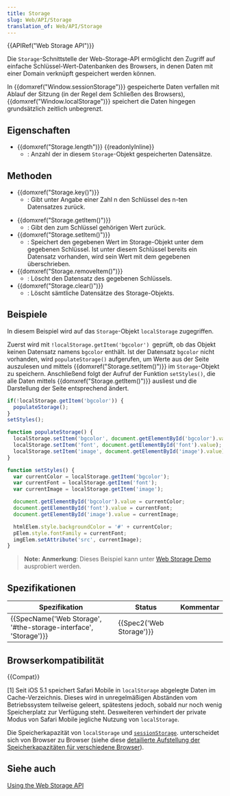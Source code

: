 ```yaml
---
title: Storage
slug: Web/API/Storage
translation_of: Web/API/Storage
---
```

{{APIRef("Web Storage API")}}

Die `Storage`-Schnittstelle der Web-Storage-API ermöglicht den Zugriff auf einfache Schlüssel-Wert-Datenbanken des Browsers, in denen Daten mit einer Domain verknüpft gespeichert werden können.

In {{domxref("Window.sessionStorage")}} gespeicherte Daten verfallen mit Ablauf der Sitzung (in der Regel dem Schließen des Browsers), {{domxref("Window.localStorage")}} speichert die Daten hingegen grundsätzlich zeitlich unbegrenzt.

## Eigenschaften

- {{domxref("Storage.length")}} {{readonlyInline}}
  - : Anzahl der in diesem `Storage`-Objekt gespeicherten Datensätze.

## Methoden

- {{domxref("Storage.key()")}}
  - : Gibt unter Angabe einer Zahl n den Schlüssel des n-ten Datensatzes zurück.

<!---->

- {{domxref("Storage.getItem()")}}
  - : Gibt den zum Schlüssel gehörigen Wert zurück.
- {{domxref("Storage.setItem()")}}
  - : Speichert den gegebenen Wert im Storage-Objekt unter dem gegebenen Schlüssel. Ist unter diesem Schlüssel bereits ein Datensatz vorhanden, wird sein Wert mit dem gegebenen überschrieben.
- {{domxref("Storage.removeItem()")}}
  - : Löscht den Datensatz des gegebenen Schlüssels.
- {{domxref("Storage.clear()")}}
  - : Löscht sämtliche Datensätze des Storage-Objekts.

## Beispiele

In diesem Beispiel wird auf das `Storage`-Objekt `localStorage` zugegriffen.

Zuerst wird mit `!localStorage.getItem('bgcolor') `geprüft, ob das Objekt keinen Datensatz namens `bgcolor` enthält. Ist der Datensatz `bgcolor` nicht vorhanden, wird `populateStorage()` aufgerufen, um Werte aus der Seite auszulesen und mittels {{domxref("Storage.setItem()")}} im `Storage`-Objekt zu speichern.
Anschließend folgt der Aufruf der Funktion `setStyles()`, die alle Daten mittels {{domxref("Storage.getItem()")}} ausliest und die Darstellung der Seite entsprechend ändert.

```js
if(!localStorage.getItem('bgcolor')) {
  populateStorage();
}
setStyles();

function populateStorage() {
  localStorage.setItem('bgcolor', document.getElementById('bgcolor').value);
  localStorage.setItem('font', document.getElementById('font').value);
  localStorage.setItem('image', document.getElementById('image').value);
}

function setStyles() {
  var currentColor = localStorage.getItem('bgcolor');
  var currentFont = localStorage.getItem('font');
  var currentImage = localStorage.getItem('image');

  document.getElementById('bgcolor').value = currentColor;
  document.getElementById('font').value = currentFont;
  document.getElementById('image').value = currentImage;

  htmlElem.style.backgroundColor = '#' + currentColor;
  pElem.style.fontFamily = currentFont;
  imgElem.setAttribute('src', currentImage);
}
```

> **Note:** **Anmerkung**: Dieses Beispiel kann unter [Web Storage Demo](https://github.com/mdn/web-storage-demo) ausprobiert werden.

## Spezifikationen

| Spezifikation                                                                        | Status                           | Kommentar |
| ------------------------------------------------------------------------------------ | -------------------------------- | --------- |
| {{SpecName('Web Storage', '#the-storage-interface', 'Storage')}} | {{Spec2('Web Storage')}} |           |

## Browserkompatibilität

{{Compat}}

\[1] Seit iOS 5.1 speichert Safari Mobile in `localStorage` abgelegte Daten im Cache-Verzeichnis. Dieses wird in unregelmäßigen Abständen vom Betriebssystem teilweise geleert, spätestens jedoch, sobald nur noch wenig Speicherplatz zur Verfügung steht.
Desweiteren verhindert der private Modus von Safari Mobile jegliche Nutzung von `localStorage`.

Die Speicherkapazität von `localStorage` und [`sessionStorage`](/de/docs/Web/API/SessionStorage "Die Beschreibung hierüber wurde bisher noch nicht geschrieben; bitte erwäge, mitzuwirken!"). unterscheidet sich von Browser zu Browser (siehe diese [detailierte Aufstellung der Speicherkapazitäten für verschiedene Browser](http://dev-test.nemikor.com/web-storage/support-test/)).

## Siehe auch

[Using the Web Storage API](/de/docs/Web/API/Web_Storage_API/Using_the_Web_Storage_API)
